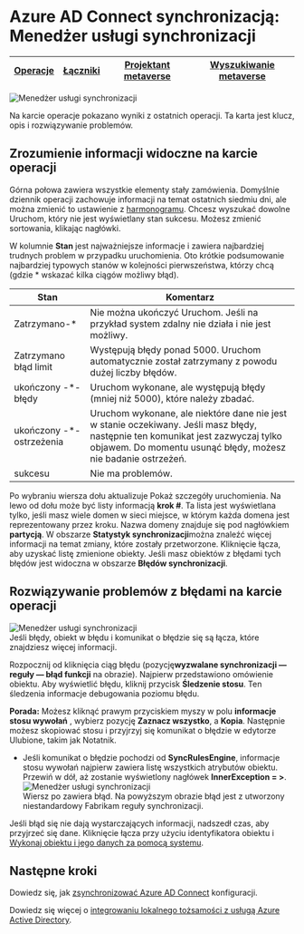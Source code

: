<properties
    pageTitle="Azure AD Connect synchronizacją: interfejs użytkownika Menedżera usługi synchronizacji | Microsoft Azure"
    description="Opis na karcie operacje w Menedżerze usługi synchronizacji dla Azure AD Connect."
    services="active-directory"
    documentationCenter=""
    authors="andkjell"
    manager="femila"
    editor=""/>

<tags
    ms.service="active-directory"
    ms.workload="identity"
    ms.tgt_pltfrm="na"
    ms.devlang="na"
    ms.topic="article"
    ms.date="09/07/2016"
    ms.author="billmath"/>


# <a name="azure-ad-connect-sync-synchronization-service-manager"></a>Azure AD Connect synchronizacją: Menedżer usługi synchronizacji

[Operacje](active-directory-aadconnectsync-service-manager-ui-operations.md) | [Łączniki](active-directory-aadconnectsync-service-manager-ui-connectors.md) | [Projektant metaverse](active-directory-aadconnectsync-service-manager-ui-mvdesigner.md) | [Wyszukiwanie metaverse](active-directory-aadconnectsync-service-manager-ui-mvsearch.md)
--- | --- | --- | ---

![Menedżer usługi synchronizacji](./media/active-directory-aadconnectsync-service-manager-ui/operations.png)

Na karcie operacje pokazano wyniki z ostatnich operacji. Ta karta jest klucz, opis i rozwiązywanie problemów.

## <a name="understand-the-information-visible-in-the-operations-tab"></a>Zrozumienie informacji widoczne na karcie operacji
Górna połowa zawiera wszystkie elementy stały zamówienia. Domyślnie dziennik operacji zachowuje informacji na temat ostatnich siedmiu dni, ale można zmienić to ustawienie z [harmonogramu](active-directory-aadconnectsync-feature-scheduler.md). Chcesz wyszukać dowolne Uruchom, który nie jest wyświetlany stan sukcesu. Możesz zmienić sortowania, klikając nagłówki.

W kolumnie **Stan** jest najważniejsze informacje i zawiera najbardziej trudnych problem w przypadku uruchomienia. Oto krótkie podsumowanie najbardziej typowych stanów w kolejności pierwszeństwa, którzy chcą (gdzie * wskazać kilka ciągów możliwy błąd).

Stan | Komentarz
--- | ---
Zatrzymano-* | Nie można ukończyć Uruchom. Jeśli na przykład system zdalny nie działa i nie jest możliwy.
Zatrzymano błąd limit | Występują błędy ponad 5000. Uruchom automatycznie został zatrzymany z powodu dużej liczby błędów.
ukończony -\*-błędy | Uruchom wykonane, ale występują błędy (mniej niż 5000), które należy zbadać.
ukończony -\*-ostrzeżenia | Uruchom wykonane, ale niektóre dane nie jest w stanie oczekiwany. Jeśli masz błędy, następnie ten komunikat jest zazwyczaj tylko objawem. Do momentu usunąć błędy, możesz nie badanie ostrzeżeń.
sukcesu | Nie ma problemów.

Po wybraniu wiersza dołu aktualizuje Pokaż szczegóły uruchomienia. Na lewo od dołu może być listy informacją **krok #**. Ta lista jest wyświetlana tylko, jeśli masz wiele domen w sieci miejsce, w którym każda domena jest reprezentowany przez kroku. Nazwa domeny znajduje się pod nagłówkiem **partycją**. W obszarze **Statystyk synchronizacji**można znaleźć więcej informacji na temat zmiany, które zostały przetworzone. Kliknięcie łącza, aby uzyskać listę zmienione obiekty. Jeśli masz obiektów z błędami tych błędów jest widoczna w obszarze **Błędów synchronizacji**.

## <a name="troubleshoot-errors-in-operations-tab"></a>Rozwiązywanie problemów z błędami na karcie operacji
![Menedżer usługi synchronizacji](./media/active-directory-aadconnectsync-service-manager-ui/errorsync.png)  
Jeśli błędy, obiekt w błędu i komunikat o błędzie się są łącza, które znajdziesz więcej informacji.

Rozpocznij od kliknięcia ciąg błędu (pozycję**wyzwalane synchronizacji — reguły — błąd funkcji** na obrazie). Najpierw przedstawiono omówienie obiektu. Aby wyświetlić błędu, kliknij przycisk **Śledzenie stosu**. Ten śledzenia informacje debugowania poziomu błędu.

**Porada:** Możesz kliknąć prawym przyciskiem myszy w polu **informacje stosu wywołań** , wybierz pozycję **Zaznacz wszystko**, a **Kopia**. Następnie możesz skopiować stosu i przyjrzyj się komunikat o błędzie w edytorze Ulubione, takim jak Notatnik.

- Jeśli komunikat o błędzie pochodzi od **SyncRulesEngine**, informacje stosu wywołań najpierw zawiera listę wszystkich atrybutów obiektu. Przewiń w dół, aż zostanie wyświetlony nagłówek **InnerException = >**.  
![Menedżer usługi synchronizacji](./media/active-directory-aadconnectsync-service-manager-ui/errorinnerexception.png)  
Wiersz po zawiera błąd. Na powyższym obrazie błąd jest z utworzony niestandardowy Fabrikam reguły synchronizacji.

Jeśli błąd się nie dają wystarczających informacji, nadszedł czas, aby przyjrzeć się dane. Kliknięcie łącza przy użyciu identyfikatora obiektu i [Wykonaj obiektu i jego danych za pomocą systemu](active-directory-aadconnectsync-service-manager-ui-connectors.md#follow-an-object-and-its-data-through-the-system).

## <a name="next-steps"></a>Następne kroki
Dowiedz się, jak [zsynchronizować Azure AD Connect](active-directory-aadconnectsync-whatis.md) konfiguracji.

Dowiedz się więcej o [integrowaniu lokalnego tożsamości z usługą Azure Active Directory](active-directory-aadconnect.md).
